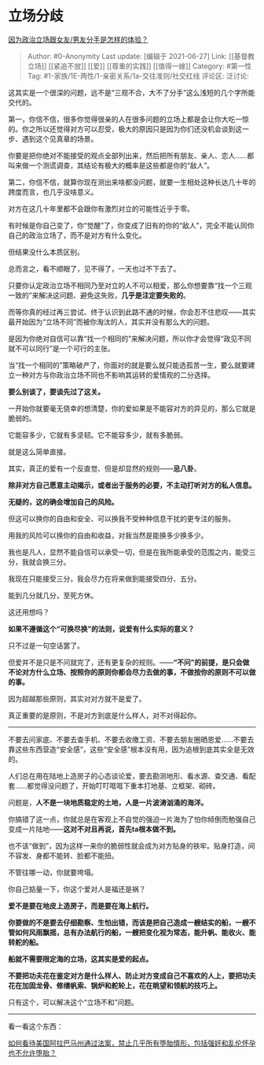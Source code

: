 # 立场分歧
[因为政治立场跟女友/男友分手是怎样的体验？](https://www.zhihu.com/question/31296201/answer/1963592426)

> Author: #0-Anonymity
> Last update: [编辑于 2021-06-27]
> Link: [[基督教立场]] [[紧追不放]] [[爱]] [[尊重的实践]] [[值得一嫁]]
> Category: #第一性
> Tag: #1-家族/1E-两性/1-亲密关系/1a-交往准则/社交红线
> 评论区:
> 泛讨论:

这其实是一个很深的问题，远不是“三观不合，大不了分手”这么浅短的几个字所能交代的。

第一，你信不信，很多你觉得很亲的人在很多问题的立场上都是会让你大吃一惊的。你之所以还觉得对方可以忍受，极大的原因只是因为你们还没机会谈到这一步、遇到这个见真章的场景。

你要是把你绝对不能接受的观点全部列出来，然后把所有朋友、亲人、恋人……都叫来做一个测谎调查，其结论有极大的概率是这些都是你的“敌人”。

第二，你信不信，就算你现在测出来啥都没问题，就要一生相处这种长达几十年的跨度而言，也几乎没啥意义。

对方在这几十年里都不会跟你有激烈对立的可能性近乎于零。

有时候是你自己变了，你“觉醒”了，你变成了旧有的你的“敌人”，完全不能认同你自己的政治立场了，而不是对方有什么变化。

但结果没什么本质区别。

总而言之，看不顺眼了，见不得了，一天也过不下去了。

只要你认定政治立场不相同乃至对立的人不可以相爱，那么你想要靠“找一个三观一致的”来解决这问题、避免这失败，**几乎是注定要失败的**。

而等你真的经过再三尝试、终于认识到此路不通的时候，你会忍不住悲叹——其实最开始因为“立场不同”而被你淘汰的人，其实并没有那么大的问题。

是因为你绝对自信可以靠“找一个相同的”来解决问题，所以你才会觉得“政见不同就不可以同行”是一个可行的主张。

当“找一个相同的”策略破产了，你面对的就是要么就只能选孤苦一生，要么就要建立一种对方与你政治立场不同也不影响其运转的爱情观的二分选择。

**要么别谈了，要谈先过了这关。**

一开始你就要毫无侥幸的想清楚，你的爱如果是不能容对方的异见的，那么它就是脆弱的。

它能容多少，它就有多坚韧。它不能容多少，就有多脆弱。

就是这么简单直接。

其实，真正的爱有一个反直觉、但是却显然的规则——**忌八卦**。

**除非对方自己愿意主动揭示，或者出于服务的必要，不主动打听对方的私人信息。**

**无疑的，这的确会增加自己的风险。**

但这可以换你的自由和安全、可以换我不受种种信息干扰的更专注的服务。

用我的风险可以换你的自由和收益，对我当然是能换多少换多少。

我也是凡人，显然不能自信可以承受一切，但是在我所能承受的范围之内，能受三分，我就会换三分。

我现在只能接受三分，我会尽力在将来做到能接受四分、五分。

能到几分就几分，至死方休。

这还用想吗？

**如果不遵循这个“可换尽换”的法则，说爱有什么实际的意义？**

只不过是一句空话罢了。

但爱并不是只是不问就完了，还有更复杂的规则。——**“不问”的前提，是只会做不论对方什么立场、按照你的原则你都会尽力去做的事，不做按你的原则不可以做的事。**

因为超越那些原则，其实对对方就不是爱了。

真正重要的是原则，不是对方到底是什么样人，对不对得起你。

---

不要去问家底、不要去查手机、不要去收缴工资、不要去朋友圈晒恩爱……不要去靠这些东西营造“安全感”，这些“安全感”根本没有用，因为追根到底其实全是无效的。

人们总在用在陆地上造房子的心态谈论爱，要去勘测地形、看水源、查交通、看配套……都觉得没问题了，开始叮叮哐哐下重本打地基、立框架、砌砖。

问题是，**人不是一块地质稳定的土地，人是一片波涛汹涌的海洋。**

你搞错了这一点，你就总是在客观上不自觉的强迫一片海为了怕你倾倒而勉强自己变成一片陆地——**这对不对且再说，首先ta根本做不到。**

也不该“做到”，因为这样一来你的脆弱性就会成为对方贴身的铁牢。贴身打造，间不容发、身都不能转、脸都不能扭。

不管往哪一动，你就要垮塌。

你自己掂量一下，你这个爱对人是福还是祸？

**爱不是要在地皮上造房子，而是要在海上航行。**

**你要做的不是要去仔细勘察、生怕出错，而该是把自己造成一艘结实的船，一艘不管如何风雨飘摇，总有办法航行的船，一艘把变化视为常态，能升帆、能收火、能转舵的船。**

**船就不需要限定海的立场，这其实是爱的起点。**

**不要把功夫花在鉴定对方是什么样人、防止对方变成自己不喜欢的人上，要把功夫花在加固龙骨、修缮帆索、锅炉和舵轮上，花在眺望和领航的技巧上。**

只有这个，可以解决这个“立场不和”问题。

---

看一看这个东西：

[如何看待美国阿拉巴马州通过法案，禁止几乎所有堕胎情形，包括强奸和乱伦怀孕也不允许堕胎？](https://www.zhihu.com/question/324473155/answer/685753199)

